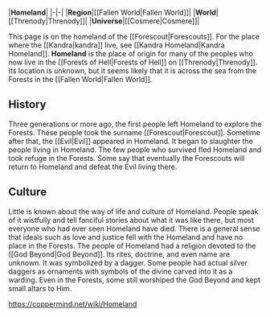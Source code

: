 |**Homeland**|
|-|-|
|**Region**|[[Fallen World\|Fallen World]]|
|**World**|[[Threnody\|Threnody]]|
|**Universe**|[[Cosmere\|Cosmere]]|

This page is on the homeland of the [[Forescout\|Forescouts]]. For the place where the [[Kandra\|kandra]] live, see [[Kandra Homeland\|Kandra Homeland]].
**Homeland** is the place of origin for many of the peoples who now live in the [[Forests of Hell\|Forests of Hell]] on [[Threnody\|Threnody]].
Its location is unknown, but it seems likely that it is across the sea from the Forests in the [[Fallen World\|Fallen World]].

## History
Three generations or more ago, the first people left Homeland to explore the Forests. These people took the surname [[Forescout\|Forescout]]. Sometime after that, the [[Evil\|Evil]] appeared in Homeland. It began to slaughter the people living in Homeland. The few people who survived fled Homeland and took refuge in the Forests. Some say that eventually the Forescouts will return to Homeland and defeat the Evil living there.

## Culture
Little is known about the way of life and culture of Homeland. People speak of it wistfully and tell fanciful stories about what it was like there, but most everyone who had ever seen Homeland have died. There is a general sense that ideals such as love and justice fell with the Homeland and have no place in the Forests.
The people of Homeland had a religion devoted to the [[God Beyond\|God Beyond]]. Its rites, doctrine, and even name are unknown. It was symbolized by a dagger. Some people had actual silver daggers as ornaments with symbols of the divine carved into it as a warding. Even in the Forests, some still worshiped the God Beyond and kept small altars to Him.



https://coppermind.net/wiki/Homeland